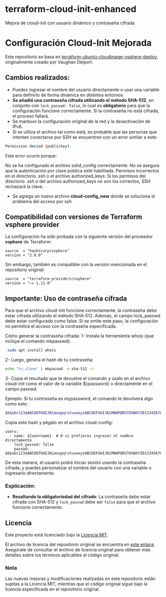 # terraform-cloud-init-enhanced
Mejora de cloud-init con usuario dinámico y contraseña cifrada

# Configuración Cloud-Init Mejorada

Este repositorio se basa en [terraform-ubuntu-cloudimage-vsphere-deploy](https://github.com/vrd83/terraform-ubuntu-cloudimage-vsphere-deploy), originalmente creado por Vaughan Delport.

## Cambios realizados:
- Puedes ingresar el nombre del usuario directamente o usar una variable para definirlo de forma dinámica en distintos entornos.
- **Se añadió una contraseña cifrada utilizando el método SHA-512**, en conjunto con `lock_passwd: false`, lo cual es **obligatorio** para que la configuración funcione correctamente. Si la contraseña no está cifrada, el proceso fallará.
- Se mantuvo la configuración original de la red y la desactivación de IPv6.
- Si se utiliza el archivo tal como está, es probable que las personas que intenten conectarse por SSH se encuentren con un error similar a este:

```bash
Permission denied (publickey).
```
Este error ocurre porque:

No se ha configurado el archivo sshd_config correctamente: No se asegura que la autenticación por clave pública esté habilitada.
Permisos incorrectos en el directorio .ssh o el archivo authorized_keys: Si los permisos del directorio .ssh o del archivo authorized_keys no son los correctos, SSH rechazará la clave.

- Se agrega un nuevo archivo **cloud-config_new** donde se soluciona el problema del acceso por ssh

## Compatibilidad con versiones de Terraform vsphere provider

La configuración ha sido probada con la siguiente versión del proveedor **vsphere** de Terraform:

```hcl
source  = "hashicorp/vsphere"
version = "2.9.0"

```

Sin embargo, también es compatible con la versión mencionada en el repositorio original:

```hcl
source  = "terraform-providers/vsphere"
version = "~> 1.11.0"

```

## Importante: Uso de contraseña cifrada

Para que el archivo cloud-init funcione correctamente, la contraseña debe estar cifrada utilizando el método SHA-512. Además, el campo lock_passwd debe estar configurado como false. Si se omite este paso, la configuración no permitirá el acceso con la contraseña especificada.

Cómo generar la contraseña cifrada:
1- Instala la herramienta whois (que incluye el comando mkpasswd):

```bash
 sudo apt install whois
```

2- Luego, genera el hash de tu contraseña:

```bash
echo "tu_clave" | mkpasswd -m sha-512 -s
```
3- Copia el resultado que te devuelve el comando y úsalo en el archivo cloud-init como el valor de la variable ${password} o directamente en el campo passwd.

Ejemplo:
Si tu contraseña es mypassword, el comando te devolverá algo como esto:

```bash
$6$abc123$ABCDEFGHIJKLmnopqrstuvwxyzABCDEFGHIJKLMNOPQRSTUVWXYZ0123456789abcdefghijklmnopqrstuv
```
Copia este hash y pégalo en el archivo cloud-config:

```hcl
users:
  - name: ${username}  # O si prefieres ingresar el nombre directamente
    lock_passwd: false
    passwd: $6$abc123$ABCDEFGHIJKLmnopqrstuvwxyzABCDEFGHIJKLMNOPQRSTUVWXYZ0123456789abcdefghijklmnopqrstuv
```
De esta manera, el usuario podrá iniciar sesión usando la contraseña cifrada, y puedes personalizar el nombre del usuario con una variable o ingresarlo directamente.


### Explicación:
- **Resaltando la obligatoriedad del cifrado**: La contraseña debe estar cifrada con SHA-512 y `lock_passwd` debe ser `false` para que el archivo funcione correctamente.


## Licencia

Este proyecto está licenciado bajo la [Licencia MIT](LICENSE). 

El archivo de licencia del repositorio original se encuentra en [este enlace](https://github.com/vrd83/terraform-ubuntu-cloudimage-vsphere-deploy/blob/main/LICENSE). Asegúrate de consultar el archivo de licencia original para obtener más detalles sobre los términos aplicables al código original.

### Nota

Las nuevas mejoras y modificaciones realizadas en este repositorio están sujetas a la Licencia MIT, mientras que el código original sigue bajo la licencia especificada en el repositorio original.